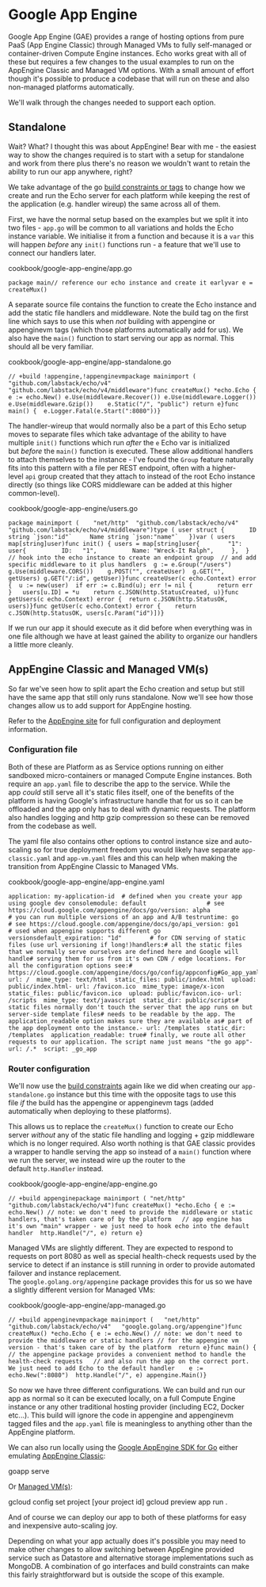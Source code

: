 # Google App Engine

Google App Engine (GAE) provides a range of hosting options from pure PaaS (App Engine Classic) through Managed VMs to fully self-managed or container-driven Compute Engine instances. Echo works great with all of these but requires a few changes to the usual examples to run on the AppEngine Classic and Managed VM options. With a small amount of effort though it's possible to produce a codebase that will run on these and also non-managed platforms automatically.

We'll walk through the changes needed to support each option.

## Standalone[​](https://echo.labstack.com/docs/cookbook/google-app-engine#standalone "Direct link to Standalone")

Wait? What? I thought this was about AppEngine! Bear with me - the easiest way to show the changes required is to start with a setup for standalone and work from there plus there's no reason we wouldn't want to retain the ability to run our app anywhere, right?

We take advantage of the go [build constraints or tags](http://golang.org/pkg/go/build/) to change how we create and run the Echo server for each platform while keeping the rest of the application (e.g. handler wireup) the same across all of them.

First, we have the normal setup based on the examples but we split it into two files - `app.go` will be common to all variations and holds the Echo instance variable. We initialise it from a function and because it is a `var` this will happen _before_ any `init()` functions run - a feature that we'll use to connect our handlers later.

cookbook/google-app-engine/app.go

```
package main// reference our echo instance and create it earlyvar e = createMux()
```

A separate source file contains the function to create the Echo instance and add the static file handlers and middleware. Note the build tag on the first line which says to use this when _not_ building with appengine or appenginevm tags (which those platforms automatically add for us). We also have the `main()` function to start serving our app as normal. This should all be very familiar.

cookbook/google-app-engine/app-standalone.go

```
// +build !appengine,!appenginevmpackage mainimport (	"github.com/labstack/echo/v4"	"github.com/labstack/echo/v4/middleware")func createMux() *echo.Echo {	e := echo.New()	e.Use(middleware.Recover())	e.Use(middleware.Logger())	e.Use(middleware.Gzip())	e.Static("/", "public")	return e}func main() {	e.Logger.Fatal(e.Start(":8080"))}
```

The handler-wireup that would normally also be a part of this Echo setup moves to separate files which take advantage of the ability to have multiple `init()` functions which run _after_ the `e` Echo var is initialized but _before_ the `main()` function is executed. These allow additional handlers to attach themselves to the instance - I've found the `Group` feature naturally fits into this pattern with a file per REST endpoint, often with a higher-level `api` group created that they attach to instead of the root Echo instance directly (so things like CORS middleware can be added at this higher common-level).

cookbook/google-app-engine/users.go

```
package mainimport (	"net/http"	"github.com/labstack/echo/v4"	"github.com/labstack/echo/v4/middleware")type (	user struct {		ID   string `json:"id"`		Name string `json:"name"`	})var (	users map[string]user)func init() {	users = map[string]user{		"1": user{			ID:   "1",			Name: "Wreck-It Ralph",		},	}	// hook into the echo instance to create an endpoint group	// and add specific middleware to it plus handlers	g := e.Group("/users")	g.Use(middleware.CORS())	g.POST("", createUser)	g.GET("", getUsers)	g.GET("/:id", getUser)}func createUser(c echo.Context) error {	u := new(user)	if err := c.Bind(u); err != nil {		return err	}	users[u.ID] = *u	return c.JSON(http.StatusCreated, u)}func getUsers(c echo.Context) error {	return c.JSON(http.StatusOK, users)}func getUser(c echo.Context) error {	return c.JSON(http.StatusOK, users[c.Param("id")])}
```

If we run our app it should execute as it did before when everything was in one file although we have at least gained the ability to organize our handlers a little more cleanly.

## AppEngine Classic and Managed VM(s)[​](https://echo.labstack.com/docs/cookbook/google-app-engine#appengine-classic-and-managed-vms "Direct link to AppEngine Classic and Managed VM(s)")

So far we've seen how to split apart the Echo creation and setup but still have the same app that still only runs standalone. Now we'll see how those changes allow us to add support for AppEngine hosting.

Refer to the [AppEngine site](https://cloud.google.com/appengine/docs/go/) for full configuration and deployment information.

### Configuration file[​](https://echo.labstack.com/docs/cookbook/google-app-engine#configuration-file "Direct link to Configuration file")

Both of these are Platform as as Service options running on either sandboxed micro-containers or managed Compute Engine instances. Both require an `app.yaml` file to describe the app to the service. While the app _could_ still serve all it's static files itself, one of the benefits of the platform is having Google's infrastructure handle that for us so it can be offloaded and the app only has to deal with dynamic requests. The platform also handles logging and http gzip compression so these can be removed from the codebase as well.

The yaml file also contains other options to control instance size and auto-scaling so for true deployment freedom you would likely have separate `app-classic.yaml` and `app-vm.yaml` files and this can help when making the transition from AppEngine Classic to Managed VMs.

cookbook/google-app-engine/app-engine.yaml

```
application: my-application-id  # defined when you create your app using google dev consolemodule: default                 # see https://cloud.google.com/appengine/docs/go/version: alpha                  # you can run multiple versions of an app and A/B testruntime: go                     # see https://cloud.google.com/appengine/docs/go/api_version: go1                # used when appengine supports different go versionsdefault_expiration: "1d"        # for CDN serving of static files (use url versioning if long!)handlers:# all the static files that we normally serve ourselves are defined here and Google will handle# serving them for us from it's own CDN / edge locations. For all the configuration options see:# https://cloud.google.com/appengine/docs/go/config/appconfig#Go_app_yaml_Static_file_handlers- url: /  mime_type: text/html  static_files: public/index.html  upload: public/index.html- url: /favicon.ico  mime_type: image/x-icon  static_files: public/favicon.ico  upload: public/favicon.ico- url: /scripts  mime_type: text/javascript  static_dir: public/scripts# static files normally don't touch the server that the app runs on but server-side template files# needs to be readable by the app. The application_readable option makes sure they are available as# part of the app deployment onto the instance.- url: /templates  static_dir: /templates  application_readable: true# finally, we route all other requests to our application. The script name just means "the go app"- url: /.*  script: _go_app
```

### Router configuration[​](https://echo.labstack.com/docs/cookbook/google-app-engine#router-configuration "Direct link to Router configuration")

We'll now use the [build constraints](http://golang.org/pkg/go/build/) again like we did when creating our `app-standalone.go` instance but this time with the opposite tags to use this file _if_ the build has the appengine or appenginevm tags (added automatically when deploying to these platforms).

This allows us to replace the `createMux()` function to create our Echo server _without_ any of the static file handling and logging + gzip middleware which is no longer required. Also worth nothing is that GAE classic provides a wrapper to handle serving the app so instead of a `main()` function where we run the server, we instead wire up the router to the default `http.Handler` instead.

cookbook/google-app-engine/app-engine.go

```
// +build appenginepackage mainimport (	"net/http"	"github.com/labstack/echo/v4")func createMux() *echo.Echo {	e := echo.New()	// note: we don't need to provide the middleware or static handlers, that's taken care of by the platform	// app engine has it's own "main" wrapper - we just need to hook echo into the default handler	http.Handle("/", e)	return e}
```

Managed VMs are slightly different. They are expected to respond to requests on port 8080 as well as special health-check requests used by the service to detect if an instance is still running in order to provide automated failover and instance replacement. The `google.golang.org/appengine` package provides this for us so we have a slightly different version for Managed VMs:

cookbook/google-app-engine/app-managed.go

```
// +build appenginevmpackage mainimport (	"net/http"	"github.com/labstack/echo/v4"	"google.golang.org/appengine")func createMux() *echo.Echo {	e := echo.New()	// note: we don't need to provide the middleware or static handlers	// for the appengine vm version - that's taken care of by the platform	return e}func main() {	// the appengine package provides a convenient method to handle the health-check requests	// and also run the app on the correct port. We just need to add Echo to the default handler	e := echo.New(":8080")	http.Handle("/", e)	appengine.Main()}
```

So now we have three different configurations. We can build and run our app as normal so it can be executed locally, on a full Compute Engine instance or any other traditional hosting provider (including EC2, Docker etc...). This build will ignore the code in appengine and appenginevm tagged files and the `app.yaml` file is meaningless to anything other than the AppEngine platform.

We can also run locally using the [Google AppEngine SDK for Go](https://cloud.google.com/appengine/downloads) either emulating [AppEngine Classic](https://cloud.google.com/appengine/docs/go/tools/devserver):

goapp serve

Or [Managed VM(s)](https://cloud.google.com/appengine/docs/managed-vms/sdk#run-local):

gcloud config set project [your project id] gcloud preview app run .

And of course we can deploy our app to both of these platforms for easy and inexpensive auto-scaling joy.

Depending on what your app actually does it's possible you may need to make other changes to allow switching between AppEngine provided service such as Datastore and alternative storage implementations such as MongoDB. A combination of go interfaces and build constraints can make this fairly straightforward but is outside the scope of this example.